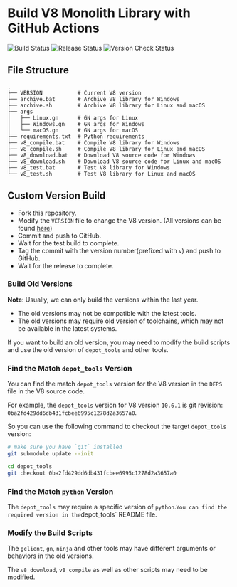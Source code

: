 # Build V8 Monolith Library with GitHub Actions

![Build Status](https://github.com/kuoruan/libv8/actions/workflows/v8-build-test.yml/badge.svg)
![Release Status](https://github.com/kuoruan/libv8/actions/workflows/v8-release.yml/badge.svg)
![Version Check Status](https://github.com/kuoruan/libv8/actions/workflows/v8-version-check.yml/badge.svg)


## File Structure

```
.
├── VERSION           # Current V8 version
├── archive.bat       # Archive V8 library for Windows
├── archive.sh        # Archive V8 library for Linux and macOS
├── args
│   ├── Linux.gn      # GN args for Linux
│   ├── Windows.gn    # GN args for Windows
│   └── macOS.gn      # GN args for macOS
├── requirements.txt  # Python requirements
├── v8_compile.bat    # Compile V8 library for Windows
├── v8_compile.sh     # Compile V8 library for Linux and macOS
├── v8_download.bat   # Download V8 source code for Windows
├── v8_download.sh    # Download V8 source code for Linux and macOS
├── v8_test.bat       # Test V8 library for Windows
└── v8_test.sh        # Test V8 library for Linux and macOS
```

## Custom Version Build

- Fork this repository.
- Modify the `VERSION` file to change the V8 version. (All versions can be found [here](https://chromium.googlesource.com/v8/v8.git/+refs))
- Commit and push to GitHub.
- Wait for the test build to complete.
- Tag the commit with the version number(prefixed with `v`) and push to GitHub.
- Wait for the release to complete.

### Build Old Versions

**Note**: Usually, we can only build the versions within the last year.

 - The old versions may not be compatible with the latest tools.
 - The old versions may require old version of toolchains, which may not be available in the latest systems.

If you want to build an old version, you may need to modify the build scripts and use the old version of `depot_tools` and other tools.

### Find the Match `depot_tools` Version

You can find the match `depot_tools` version for the V8 version in the `DEPS` file in the V8 source code.

For example, the `depot_tools` version for V8 version `10.6.1` is git revision: `0ba2fd429dd6db431fcbee6995c1278d2a3657a0`.

So you can use the following command to checkout the target `depot_tools` version:

```bash
# make sure you have `git` installed
git submodule update --init

cd depot_tools
git checkout 0ba2fd429dd6db431fcbee6995c1278d2a3657a0
```

### Find the Match `python` Version

The `depot_tools` may require a specific version of `python`.` You can find the required version in the `depot_tools` README file.

### Modify the Build Scripts

The `gclient`, `gn`, `ninja` and other tools may have different arguments or behaviors in the old versions.

The `v8_download`, `v8_compile` as well as other scripts may need to be modified.
